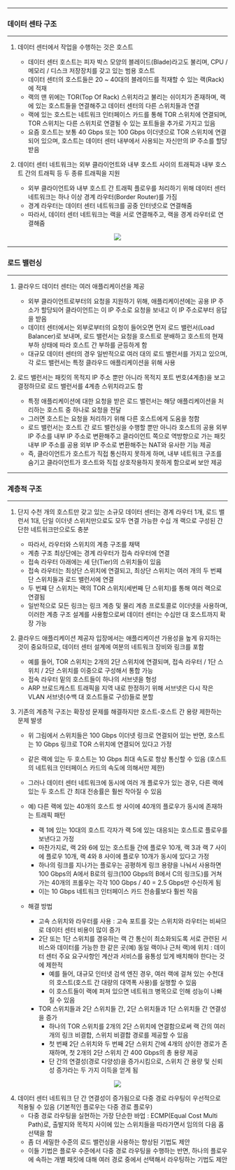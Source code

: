 -----
### 데이터 센타 구조
-----
1. 데이터 센터에서 작업을 수행하는 것은 호스트
   - 데이터 센터 호스트는 피자 박스 모양의 블레이드(Blade)라고도 불리며, CPU / 메모리 / 디스크 저장장치를 갖고 있는 범용 호스트
   - 데이터 센터의 호스트들은 20 ~ 40대의 블레이드를 적재할 수 있는 랙(Rack)에 적재
   - 랙의 맨 위에는 TOR(Top Of Rack) 스위치라고 불리는 쉬이치가 존재하며, 랙에 있는 호스트들을 연결해주고 데이터 센터의 다른 스위치들과 연결
   - 랙에 있는 호스트는 네트워크 인터페이스 카드를 통해 TOR 스위치에 연결되며, TOR 스위치는 다른 스위치로 연결될 수 있는 포트들을 추가로 가지고 있음
   - 요즘 호스트는 보통 40 Gbps 또는 100 Gbps 이더넷으로 TOR 스위치에 연결되어 있으며, 호스트는 데이터 센터 내부에서 사용되는 자신만의 IP 주소를 할당받음

2. 데이터 센터 네트워크는 외부 클라이언트와 내부 호스트 사이의 트래픽과 내부 호스트 간의 트래픽 등 두 종류 트래픽을 지원
   - 외부 클라이언트와 내부 호스트 간 트래픽 플로우를 처리하기 위해 데이터 센터 네트워크는 하나 이상 경계 라우터(Border Router)를 가짐
   - 경계 라우터는 데이터 센터 네트워크를 공중 인터넷으로 연결해줌
   - 따라서, 데이터 센터 네트워크는 랙을 서로 연결해주고, 랙을 경계 라우터로 연결해줌
<div align="center">
<img src="https://github.com/user-attachments/assets/5e2d942c-103c-4291-a8d5-da88cd823cde">
</div>

-----
### 로드 밸런싱
-----
1. 클라우드 데이터 센터는 여러 애플리케이션을 제공
   - 외부 클라이언트로부터의 요청을 지원하기 위해, 애플리케이션에는 공용 IP 주소가 할당되어 클라이언트는 이 IP 주소로 요청을 보내고 이 IP 주소로부터 응답을 받음
   - 데이터 센터에서는 외부로부터의 요청이 들어오면 먼저 로드 밸런서(Load Balancer)로 보내며, 로드 밸런서는 요청을 호스트로 분배하고 호스트의 현재 부하 상태에 따라 호스트 간 부하를 균등하게 함
   - 대규모 데이터 센터의 경우 일반적으로 여러 대의 로드 밸런서를 가지고 있으며, 각 로드 밸런서는 특정 클라우드 애플리케이션을 위해 사용

2. 로드 밸런서는 패킷의 목적지 IP 주소 뿐만 아니라 목적지 포트 번호(4계층)을 보고 결정하므로 로드 밸런서를 4계층 스위치라고도 함
   - 특정 애플리케이션에 대한 요청을 받은 로드 밸런서는 해당 애플리케이션을 처리하는 호스트 중 하나로 요청을 전달
   - 그러면 호스트는 요청을 처리하기 위해 다른 호스트에게 도움을 청함
   - 로드 밸런서는 호스트 간 로드 밸런싱을 수행할 뿐만 아니라 호스트의 공용 외부 IP 주소를 내부 IP 주소로 변환해주고 클라이언트 쪽으로 역방향으로 가는 패킷 내부 IP 주소를 공용 외부 IP 주소로 변환해주는 NAT와 유사한 기능 제공
   - 즉, 클라이언트가 호스트가 직접 통신하지 못하게 하며, 내부 네트워크 구조를 숨기고 클라이언트가 호스트와 직접 상호작용하지 못하게 함으로써 보안 제공

-----
### 계층적 구조
-----
1. 단지 수천 개의 호스트만 갖고 있는 소규모 데이터 센터는 경계 라우터 1개, 로드 밸런서 1대, 단일 이더넷 스위치만으로도 모두 연결 가능한 수십 개 랙으로 구성된 간단한 네트워크만으로도 충분
   - 따라서, 라우터와 스위치의 계층 구조를 채택
   - 계층 구조 최상단에는 경계 라우터가 접속 라우터에 연결
   - 접속 라우터 아래에는 세 단(Tier)의 스위치들이 있음
   - 접속 라우터는 최상단 스위치에 연결되고, 최상단 스위치는 여러 개의 두 번쨰 단 스위치들과 로드 밸런서에 연결
   - 두 번쨰 단 스위치는 랙의 TOR 스위치(세번째 단 스위치)를 통해 여러 랙으로 연결됨
   - 일반적으로 모든 링크는 링크 계층 및 물리 계층 프로토콜로 이더넷을 사용하며, 이러한 계층 구조 설계를 사용함으로써 데이터 센터는 수십만 대 호스트까지 확장 가능

2. 클라우드 애플리케이션 제공자 입장에서는 애플리케이션 가용성을 높게 유지하는 것이 중요하므로, 데이터 센터 설계에 여분의 네트워크 장비와 링크를 포함
   - 예를 들어, TOR 스위치는 2개의 2단 스위치에 연결되며, 접속 라우터 / 1단 스위치 / 2단 스위치를 이중으로 구성해서 통합 가능
   - 접속 라우터 밑의 호스트들이 하나의 서브넷을 형성
   - ARP 브로드캐스트 트래픽을 지역 내로 한정하기 위해 서브넷은 다시 작은 VLAN 서브넷(수백 대 호스트들로 구성)들로 분할

3. 기존의 계층적 구조는 확장성 문제를 해결하지만 호스트-호스트 간 용량 제한하는 문제 발생
   - 위 그림에서 스위치들은 100 Gbps 이더넷 링크로 연결되어 있는 반면, 호스트는 10 Gbps 링크로 TOR 스위치에 연결되어 있다고 가정
   - 같은 랙에 있는 두 호스트는 10 Gbps 최대 속도로 항상 통신할 수 있음 (호스트의 네트워크 인터페이스 카드의 속도에 의해서만 제한)
   - 그러나 데이터 센터 네트워크에 동시에 여러 개 플로우가 있는 경우, 다른 랙에 있는 두 호스트 간 최대 전송률은 훨씬 작아질 수 있음
   - 예) 다른 랙에 있는 40개의 호스트 쌍 사이에 40개의 플로우가 동시에 존재하는 트래픽 패턴
     + 랙 1에 있는 10대의 호스트 각자가 랙 5에 있는 대응되는 호스트로 플로우를 보낸다고 가정
     + 마찬가지로, 랙 2와 6에 있는 호스트들 간에 플로우 10개, 랙 3과 랙 7 사이에 플로우 10개, 랙 4와 8 사이에 플로우 10개가 동시에 있다고 가정
     + 하나의 링크를 지나가는 플로우는 공평하게 링크 용량을 나눠서 사용하면 100 Gbps의 A에서 B로의 링크(100 Gbps의 B에서 C의 링크도)를 거쳐 가는 40개의 프롤우는 각각 100 Gbps / 40 = 2.5 Gbps만 수신하게 됨
     + 이는 10 Gbps 네트워크 인터페이스 카드 전송률보다 훨씬 작음

   - 해결 방법
     + 고속 스위치와 라우터를 사용 : 고속 포트를 갖는 스위치와 라우터는 비싸므로 데이터 센터 비용이 많이 증가
     + 2단 또는 1단 스위치를 경유하는 랙 간 통신이 최소화되도록 서로 관련된 서비스와 데이터를 가능한 한 같은 곳(예) 동일 랙이나 근처 랙)에 위치 : 데이터 센터 주요 요구사항인 계산과 서비스를 융통성 있게 배치해야 한다는 것에 제한적
       * 예를 들어, 대규모 인터넷 검색 엔진 경우, 여러 랙에 걸쳐 있는 수천대의 호스트(호스트 간 대량의 대역폭 사용)를 실행할 수 있음
       * 이 호스트들이 랙에 퍼져 있으면 네트워크 병목으로 인해 성능이 나빠질 수 있음
     + TOR 스위치들과 2단 스위치들 간, 2단 스위치들과 1단 스위치들 간 연결성을 증가
       * 하나의 TOR 스위치를 2개의 2단 스위치에 연결함으로써 랙 간의 여러 개의 링크 비결합, 스위치 비결합 경로를 제공할 수 있음
       * 첫 번째 2단 스위치와 두 번째 2단 스위치 간에 4개의 상이한 경로가 존재하며, 첫 2개의 2단 스위치 간 400 Gbps의 총 용량 제공
       * 단 간의 연결성(경로 다양성)을 증가시킴으로, 스위치 간 용량 및 신뢰성 증가라는 두 가지 이득을 얻게 됨

<div align="center">
<img src="https://github.com/user-attachments/assets/948172f3-f353-49fb-9945-009e35417b1c">
</div>

4. 데이터 센터 네트워크 단 간 연결성이 증가됨으로 다중 경로 라우팅이 우선적으로 적용될 수 있음 (기본적인 플로우는 다중 경로 플로우)
   - 다중 경로 라우팅을 실현하는 가장 단순한 바업 : ECMP(Equal Cost Multi Path)로, 출발지와 목적지 사이에 있는 스위치들을 따라가면서 임의의 다음 홉 선택을 함
   - 좀 더 세밀한 수준의 로드 밸런싱을 사용하는 향상된 기법도 제안
   - 이들 기법은 플로우 수준에서 다중 경로 라우팅을 수행하는 반면, 하나의 플로우에 속하는 개별 패킷에 대해 여러 경로 중에서 선택해서 라우팅하는 기법도 제안

